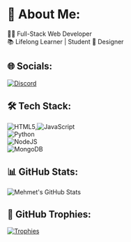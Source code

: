 # 🌟 About Me:
👨‍💻 Full-Stack Web Developer  
📚 Lifelong Learner | Student
🎨 Designer 


## 🌐 Socials:
[![Discord](https://img.shields.io/badge/Discord-%237289DA.svg?style=for-the-badge&logo=discord&logoColor=white)](https://discord.com/users/690587702688743455)  


## 🛠️ Tech Stack:

![HTML5](https://img.shields.io/badge/HTML5-E34F26?style=flat-square&logo=html5&logoColor=white),![JavaScript](https://img.shields.io/badge/JavaScript-F7DF1E?style=flat-square&logo=javascript&logoColor=black)  
![Python](https://img.shields.io/badge/Python-3776AB?style=flat-square&logo=python&logoColor=white)  
![NodeJS](https://img.shields.io/badge/Node.js-339933?style=flat-square&logo=node.js&logoColor=white)  
![MongoDB](https://img.shields.io/badge/MongoDB-47A248?style=flat-square&logo=mongodb&logoColor=white)  



## 📊 GitHub Stats:
![Mehmet's GitHub Stats](https://github-readme-stats.vercel.app/api?username=zonerealdv&show_icons=true&theme=radical)  


## 🏅 GitHub Trophies:
[![Trophies](https://github-profile-trophy.vercel.app/?username=zonerealdv&theme=radical&no-frame=true&no-bg=true&margin-w=4)](https://github.com/ryo-ma/github-profile-trophy)

